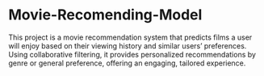 # Movie-Recomending-Model
This project is a movie recommendation system that predicts films a user will enjoy based on their viewing history and similar users’ preferences. Using collaborative filtering, it provides personalized recommendations by genre or general preference, offering an engaging, tailored experience.
